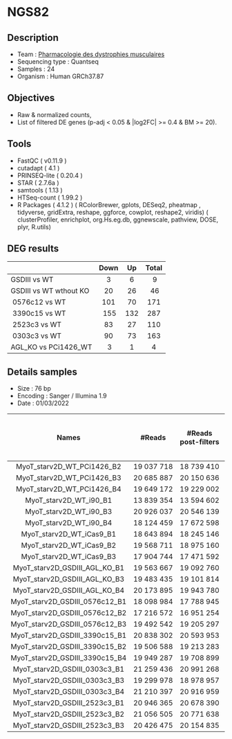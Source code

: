# NGS82

## Description

- Team : [Pharmacologie des dystrophies musculaires](https://www.istem.eu/randd/pharmacologie-des-dystrophies-musculaires/) 
- Sequencing type : Quantseq
- Samples : 24
- Organism : Human GRCh37.87

## Objectives  

- Raw & normalized counts, 
- List of filtered DE genes (p-adj < 0.05 & |log2FC| >= 0.4 & BM >= 20). 

## Tools 

- FastQC ( v0.11.9 ) 
- cutadapt ( 4.1 ) 
- PRINSEQ-lite ( 0.20.4 ) 
- STAR ( 2.7.6a ) 
- samtools ( 1.13 )  
- HTSeq-count ( 1.99.2 ) 
- R Packages ( 4.1.2 ) 
( RColorBrewer, gplots, DESeq2, pheatmap , tidyverse, gridExtra, reshape, ggforce, cowplot, reshape2, viridis)
( clusterProfiler, enrichplot, org.Hs.eg.db, ggnewscale, pathview, DOSE, plyr, R.utils)

## DEG results 


|  | Down  | Up | Total |
| :------------------------- | :----:  | :----: | :----: |
| GSDIII vs WT | 3 | 6 | 9 |
| GSDIII vs WT wthout KO | 20 | 26 | 46 |
| 0576c12 vs WT | 101 | 70 | 171 |
| 3390c15 vs WT | 155 | 132 | 287 |
| 2523c3 vs WT | 83 | 27 | 110 |
| 0303c3 vs WT | 90 | 73 | 163 |
| AGL_KO vs PCi1426_WT | 3 | 1 | 4 |



## Details samples 

- Size : 76 bp  
- Encoding : Sanger / Illumina 1.9 
- Date : 01/03/2022 

| Names | #Reads  | #Reads post-filters | STAR : % mapped reads  | # mapped reads | # Filtered mapped reads | STAR : % Filtered mapped reads |
| :----: | :--------:  | :--------: | :----:  | :--------: | :--------: | :----: |
|MyoT_starv2D_WT_PCi1426_B2 | 19 037 718 | 18 739 410 | 97,74 | 18 606 686 | 11 960 119 | 62,82 | 
|MyoT_starv2D_WT_PCi1426_B3 | 20 685 887 | 20 150 636 | 96,49 | 19 958 820 | 10 303 221 | 49,81 | 
|MyoT_starv2D_WT_PCi1426_B4 | 19 649 172 | 19 229 002 | 96,99 | 19 057 821 | 9 758 237 | 49,66 | 
|MyoT_starv2D_WT_i90_B1 | 13 839 354 | 13 594 602 | 97,57 | 13 503 131 | 7 570 791 | 54,70 | 
|MyoT_starv2D_WT_i90_B3 | 20 926 037 | 20 546 139 | 96,84 | 20 264 054 | 10 460 614 | 49,99 | 
|MyoT_starv2D_WT_i90_B4 | 18 124 459 | 17 672 598 | 96,68 | 17 523 180 | 8 049 908 | 44,41 | 
|MyoT_starv2D_WT_iCas9_B1 | 18 643 894 | 18 245 146 | 96,89 | 18 064 432 | 9 971 946 | 53,49 | 
|MyoT_starv2D_WT_iCas9_B2 | 19 568 711 | 18 975 160 | 95,47 | 18 682 222 | 10 373 533 | 53,01 | 
|MyoT_starv2D_WT_iCas9_B3 | 17 904 744 | 17 471 592 | 96,35 | 17 250 421 | 10 662 038 | 59,55 | 
|MyoT_starv2D_GSDIII_AGL_KO_B1 | 19 563 667 | 19 092 760 | 96,63 | 18 904 644 | 12 035 856 | 61,52 | 
|MyoT_starv2D_GSDIII_AGL_KO_B3 | 19 483 435 | 19 101 814 | 97,14 | 18 927 070 | 12 203 586 | 62,64 | 
|MyoT_starv2D_GSDIII_AGL_KO_B4 | 20 173 895 | 19 943 780 | 98,05 | 19 780 000 | 12 380 047 | 61,37 | 
|MyoT_starv2D_GSDIII_0576c12_B1 | 18 098 984 | 17 788 945 | 97,46 | 17 639 370 | 10 445 084 | 57,71 | 
|MyoT_starv2D_GSDIII_0576c12_B2 | 17 216 572 | 16 951 254 | 97,52 | 16 789 342 | 10 137 569 | 58,88 | 
|MyoT_starv2D_GSDIII_0576c12_B3 | 19 492 542 | 19 205 297 | 97,45 | 18 995 864 | 11 358 042 | 58,27 | 
|MyoT_starv2D_GSDIII_3390c15_B1 | 20 838 302 | 20 593 953 | 98,13 | 20 449 068 | 13 509 946 | 64,83 | 
|MyoT_starv2D_GSDIII_3390c15_B2 | 19 506 588 | 19 213 283 | 97,70 | 19 057 839 | 12 165 331 | 62,37 | 
|MyoT_starv2D_GSDIII_3390c15_B4 | 19 949 287 | 19 708 899 | 98,15 | 19 580 354 | 12 002 370 | 60,16 | 
|MyoT_starv2D_GSDIII_0303c3_B1 | 21 259 436 | 20 991 268 | 97,97 | 20 827 905 | 12 039 543 | 56,63 | 
|MyoT_starv2D_GSDIII_0303c3_B3 | 19 299 978 | 18 978 957 | 97,56 | 18 829 832 | 9 796 632 | 50,76 | 
|MyoT_starv2D_GSDIII_0303c3_B4 | 21 210 397 | 20 916 959 | 97,91 | 20 768 008 | 11 399 817 | 53,75 | 
|MyoT_starv2D_GSDIII_2523c3_B1 | 20 946 365 | 20 678 390 | 98,06 | 20 541 022 | 11 100 370 | 52,99 | 
|MyoT_starv2D_GSDIII_2523c3_B2 | 21 056 505 | 20 771 638 | 97,74 | 20 580 864 | 11 293 400 | 53,63 | 
|MyoT_starv2D_GSDIII_2523c3_B3 | 20 426 475 | 20 154 835 | 97,79 | 19 974 088 | 11 749 369 | 57,52 | 

